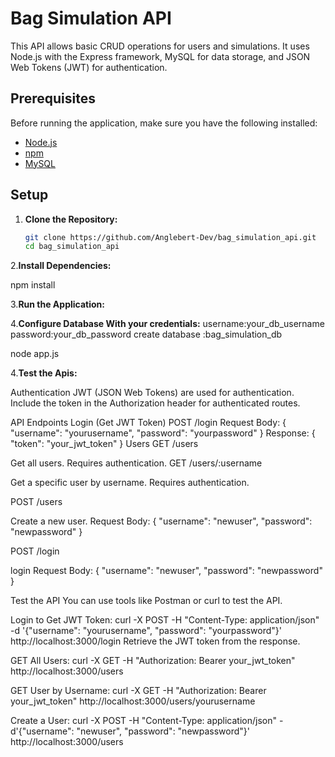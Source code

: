 <!--  -->

# Bag Simulation API

This API allows basic CRUD operations for users and simulations. It uses Node.js with the Express framework, MySQL for data storage, and JSON Web Tokens (JWT) for authentication.

## Prerequisites

Before running the application, make sure you have the following installed:

- [Node.js](https://nodejs.org/)
- [npm](https://www.npmjs.com/)
- [MySQL](https://www.mysql.com/)

## Setup

1. **Clone the Repository:**

   ```bash
   git clone https://github.com/Anglebert-Dev/bag_simulation_api.git
   cd bag_simulation_api
   ```

2.**Install Dependencies:**

npm install

3.**Run the Application:**

4.**Configure Database With your credentials:**
username:your_db_username
password:your_db_password
create database :bag_simulation_db

node app.js

4.**Test the Apis:**

Authentication
JWT (JSON Web Tokens) are used for authentication. Include the token in the Authorization header for authenticated routes.

API Endpoints
Login (Get JWT Token)
POST /login
Request Body: { "username": "yourusername", "password": "yourpassword" }
Response: { "token": "your_jwt_token" }
Users
GET /users

Get all users.
Requires authentication.
GET /users/:username

Get a specific user by username.
Requires authentication.

POST /users

Create a new user.
Request Body: { "username": "newuser", "password": "newpassword" }

POST /login

login
Request Body: { "username": "newuser", "password": "newpassword" }

Test the API
You can use tools like Postman or curl to test the API.

Login to Get JWT Token:
curl -X POST -H "Content-Type: application/json" -d '{"username": "yourusername", "password": "yourpassword"}' http://localhost:3000/login
Retrieve the JWT token from the response.

GET All Users:
curl -X GET -H "Authorization: Bearer your_jwt_token" http://localhost:3000/users

GET User by Username:
curl -X GET -H "Authorization: Bearer your_jwt_token" http://localhost:3000/users/yourusername

Create a User:
curl -X POST -H "Content-Type: application/json" -d'{"username": "newuser", "password": "newpassword"}' http://localhost:3000/users
